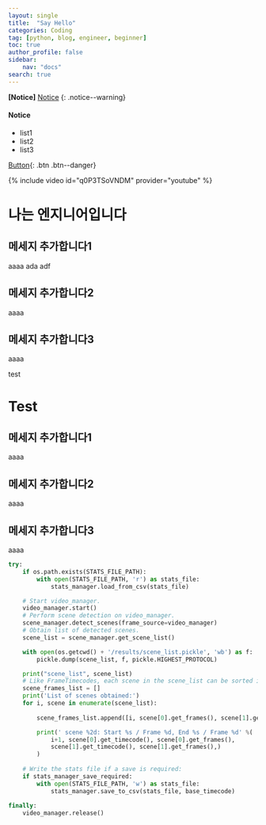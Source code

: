 ```yaml
---
layout: single
title:  "Say Hello"
categories: Coding
tag: [python, blog, engineer, beginner]
toc: true
author_profile: false
sidebar:
    nav: "docs"
search: true
---
```


**[Notice]** [Notice](https://teddylee777.github.io/)
{: .notice--warning}

<div class="notice--success">
<h4>Notice</h4>
<ul>
    <li>list1</li>
    <li>list2</li>
    <li>list3</li>

</ul>

</div>

[Button](https://google.com){: .btn .btn--danger}

{% include video id="q0P3TSoVNDM" provider="youtube" %}

# 나는 엔지니어입니다

## 메세지 추가합니다1
aaaa ada adf
## 메세지 추가합니다2
aaaa
## 메세지 추가합니다3
aaaa

test

# Test


## 메세지 추가합니다1
aaaa
## 메세지 추가합니다2
aaaa
## 메세지 추가합니다3
aaaa

```python
try:
    if os.path.exists(STATS_FILE_PATH):
        with open(STATS_FILE_PATH, 'r') as stats_file:
            stats_manager.load_from_csv(stats_file)

    # Start video_manager.
    video_manager.start()
    # Perform scene detection on video_manager.
    scene_manager.detect_scenes(frame_source=video_manager)
    # Obtain list of detected scenes.
    scene_list = scene_manager.get_scene_list()

    with open(os.getcwd() + '/results/scene_list.pickle', 'wb') as f:
        pickle.dump(scene_list, f, pickle.HIGHEST_PROTOCOL)

    print("scene_list", scene_list)
    # Like FrameTimecodes, each scene in the scene_list can be sorted if the list of scenes becomes unsorted.
    scene_frames_list = []
    print('List of scenes obtained:')
    for i, scene in enumerate(scene_list):
        
        scene_frames_list.append([i, scene[0].get_frames(), scene[1].get_frames()])

        print(' scene %2d: Start %s / Frame %d, End %s / Frame %d' %(
            i+1, scene[0].get_timecode(), scene[0].get_frames(),
            scene[1].get_timecode(), scene[1].get_frames(),)
        )
    
    # Write the stats file if a save is required:
    if stats_manager_save_required:
        with open(STATS_FILE_PATH, 'w') as stats_file:
            stats_manager.save_to_csv(stats_file, base_timecode)
    
finally:
    video_manager.release()
```

